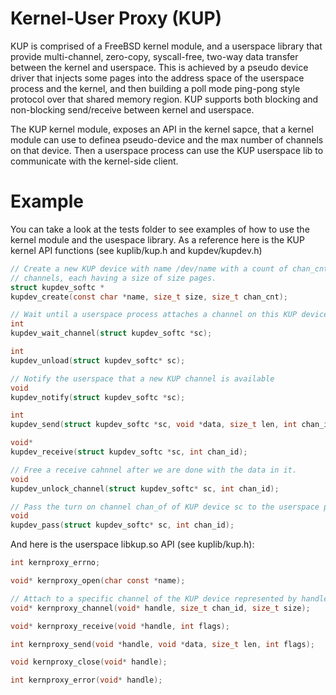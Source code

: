 # Kernel-User Proxy (KUP)
KUP is comprised of a FreeBSD kernel module, and a userspace library that provide multi-channel, zero-copy, syscall-free, two-way data transfer between the kernel and userspace. This is achieved by a pseudo device driver that injects some pages into the address space of the userspace process and the kernel, and then building a poll mode ping-pong style protocol over that shared memory region. KUP supports both blocking and non-blocking send/receive between kernel and userspace.

The KUP kernel module, exposes an API in the kernel sapce, that a kernel module can use to definea pseudo-device and the max number of channels on that device. Then a userspace process can use the KUP userspace lib to communicate with the kernel-side client.

# Example
You can take a look at the tests folder to see examples of how to use the kernel module and the usespace library. As a reference here is the KUP kernel API functions (see kuplib/kup.h and kupdev/kupdev.h)
```c
// Create a new KUP device with name /dev/name with a count of chan_cnt
// channels, each having a size of size pages.
struct kupdev_softc *
kupdev_create(const char *name, size_t size, size_t chan_cnt);

// Wait until a userspace process attaches a channel on this KUP device
int
kupdev_wait_channel(struct kupdev_softc *sc);

int
kupdev_unload(struct kupdev_softc* sc);

// Notify the userspace that a new KUP channel is available
void
kupdev_notify(struct kupdev_softc *sc);

int
kupdev_send(struct kupdev_softc *sc, void *data, size_t len, int chan_id);

void*
kupdev_receive(struct kupdev_softc *sc, int chan_id);

// Free a receive cahnnel after we are done with the data in it.
void
kupdev_unlock_channel(struct kupdev_softc* sc, int chan_id);

// Pass the turn on channel chan_of of KUP device sc to the userspace process
void
kupdev_pass(struct kupdev_softc* sc, int chan_id);
```

And here is the userspace libkup.so API (see kuplib/kup.h):
```c
int kernproxy_errno;

void* kernproxy_open(char const *name);

// Attach to a specific channel of the KUP device represented by handle
void* kernproxy_channel(void* handle, size_t chan_id, size_t size);

void* kernproxy_receive(void *handle, int flags);

int kernproxy_send(void *handle, void *data, size_t len, int flags);

void kernproxy_close(void* handle);

int kernproxy_error(void* handle);
```
